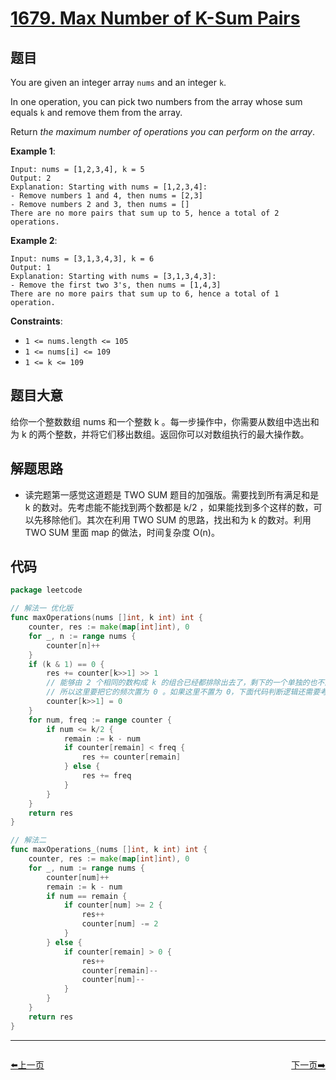 # [1679. Max Number of K-Sum Pairs](https://leetcode.com/problems/max-number-of-k-sum-pairs/)


## 题目

You are given an integer array `nums` and an integer `k`.

In one operation, you can pick two numbers from the array whose sum equals `k` and remove them from the array.

Return *the maximum number of operations you can perform on the array*.

**Example 1**:

```
Input: nums = [1,2,3,4], k = 5
Output: 2
Explanation: Starting with nums = [1,2,3,4]:
- Remove numbers 1 and 4, then nums = [2,3]
- Remove numbers 2 and 3, then nums = []
There are no more pairs that sum up to 5, hence a total of 2 operations.
```

**Example 2**:

```
Input: nums = [3,1,3,4,3], k = 6
Output: 1
Explanation: Starting with nums = [3,1,3,4,3]:
- Remove the first two 3's, then nums = [1,4,3]
There are no more pairs that sum up to 6, hence a total of 1 operation.
```

**Constraints**:

- `1 <= nums.length <= 105`
- `1 <= nums[i] <= 109`
- `1 <= k <= 109`

## 题目大意

给你一个整数数组 nums 和一个整数 k 。每一步操作中，你需要从数组中选出和为 k 的两个整数，并将它们移出数组。返回你可以对数组执行的最大操作数。

## 解题思路

- 读完题第一感觉这道题是 TWO SUM 题目的加强版。需要找到所有满足和是 k 的数对。先考虑能不能找到两个数都是 k/2 ，如果能找到多个这样的数，可以先移除他们。其次在利用 TWO SUM 的思路，找出和为 k 的数对。利用 TWO SUM 里面 map 的做法，时间复杂度 O(n)。

## 代码

```go
package leetcode

// 解法一 优化版
func maxOperations(nums []int, k int) int {
	counter, res := make(map[int]int), 0
	for _, n := range nums {
		counter[n]++
	}
	if (k & 1) == 0 {
		res += counter[k>>1] >> 1
		// 能够由 2 个相同的数构成 k 的组合已经都排除出去了，剩下的一个单独的也不能组成 k 了
		// 所以这里要把它的频次置为 0 。如果这里不置为 0，下面代码判断逻辑还需要考虑重复使用数字的情况
		counter[k>>1] = 0
	}
	for num, freq := range counter {
		if num <= k/2 {
			remain := k - num
			if counter[remain] < freq {
				res += counter[remain]
			} else {
				res += freq
			}
		}
	}
	return res
}

// 解法二
func maxOperations_(nums []int, k int) int {
	counter, res := make(map[int]int), 0
	for _, num := range nums {
		counter[num]++
		remain := k - num
		if num == remain {
			if counter[num] >= 2 {
				res++
				counter[num] -= 2
			}
		} else {
			if counter[remain] > 0 {
				res++
				counter[remain]--
				counter[num]--
			}
		}
	}
	return res
}
```


----------------------------------------------
<div style="display: flex;justify-content: space-between;align-items: center;">
<p><a href="https://books.halfrost.com/leetcode/ChapterFour/1678.Goal-Parser-Interpretation/">⬅️上一页</a></p>
<p><a href="https://books.halfrost.com/leetcode/ChapterFour/1680.Concatenation-of-Consecutive-Binary-Numbers/">下一页➡️</a></p>
</div>
